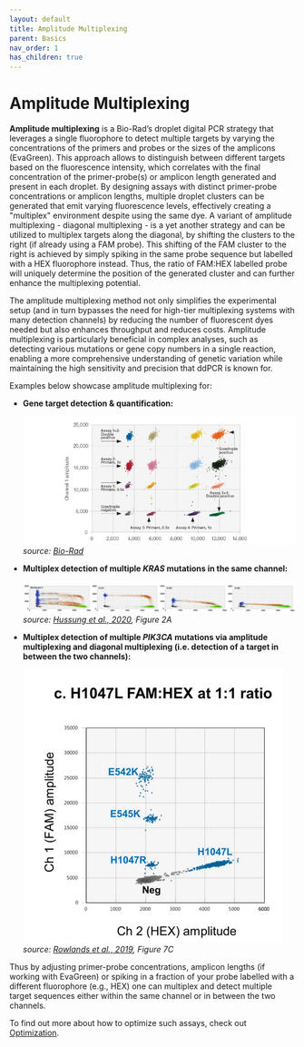 ```yaml
---
layout: default
title: Amplitude Multiplexing
parent: Basics
nav_order: 1
has_children: true
---
```

# Amplitude Multiplexing

**Amplitude multiplexing** is a Bio-Rad’s droplet digital PCR strategy that leverages a single fluorophore to detect multiple targets by varying the concentrations of the primers and probes or the sizes of the amplicons (EvaGreen). This approach allows to distinguish between different targets based on the fluorescence intensity, which correlates with the final concentration of the primer-probe(s) or amplicon length generated and present in each droplet. By designing assays with distinct primer-probe concentrations or amplicon lengths, multiple droplet clusters can be generated that emit varying fluorescence levels, effectively creating a "multiplex" environment despite using the same dye. A variant of amplitude multiplexing - diagonal multiplexing - is a yet another strategy and can be utilized to multiplex targets along the diagonal, by shifting the clusters to the right (if already using a FAM probe). This shifting of the FAM cluster to the right is achieved by simply spiking in the same probe sequence but labelled with a HEX fluorophore instead. Thus, the ratio of FAM:HEX labelled probe will uniquely determine the position of the generated cluster and can further enhance the multiplexing potential.

The amplitude multiplexing method not only simplifies the experimental setup (and in turn bypasses the need for high-tier multiplexing systems with many detection channels) by reducing the number of fluorescent dyes needed but also enhances throughput and reduces costs. Amplitude multiplexing is particularly beneficial in complex analyses, such as detecting various mutations or gene copy numbers in a single reaction, enabling a more comprehensive understanding of genetic variation while maintaining the high sensitivity and precision that ddPCR is known for.

Examples below showcase amplitude multiplexing for:

- **Gene target detection & quantification:**

  ![19-0670-figure1.jpg](Amplitude%20multiplexing/19-0670-figure1.jpg)
  *source: [Bio-Rad](<https://www.youtube.com/watch?v=OOAcTme9-WM&ab_channel=Bio-RadLaboratories](https://www.youtube.com/watch?v=OOAcTme9-WM&ab_channel=Bio-RadLaboratories>)*

- **Multiplex detection of multiple *KRAS* mutations in the same channel:**

  ![image.png](Amplitude%20multiplexing/image.png)
  *source: [Hussung et al., 2020](<https://www.jmdjournal.org/article/S1525-1578(20)30300-7/fulltext>), Figure 2A*

- **Multiplex detection of multiple *PIK3CA* mutations via amplitude multiplexing and diagonal multiplexing (i.e. detection of a target in between the two channels):**

  ![image.png](Amplitude%20multiplexing/image%201.png)\
  *source: [Rowlands et al., 2019](<https://www.nature.com/articles/s41598-019-49043-x>), Figure 7C*

Thus by adjusting primer-probe concentrations, amplicon lengths (if working with EvaGreen) or spiking in a fraction of your probe labelled with a different fluorophore (e.g., HEX) one can multiplex and detect multiple target sequences either within the same channel or in between the two channels.

To find out more about how to optimize such assays, check out [Optimization](../../../Optimization.html).
